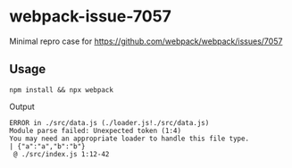 # webpack-issue-7057
Minimal repro case for https://github.com/webpack/webpack/issues/7057

## Usage
```
npm install && npx webpack
```

Output
```
ERROR in ./src/data.js (./loader.js!./src/data.js)
Module parse failed: Unexpected token (1:4)
You may need an appropriate loader to handle this file type.
| {"a":"a","b":"b"}
 @ ./src/index.js 1:12-42
```
